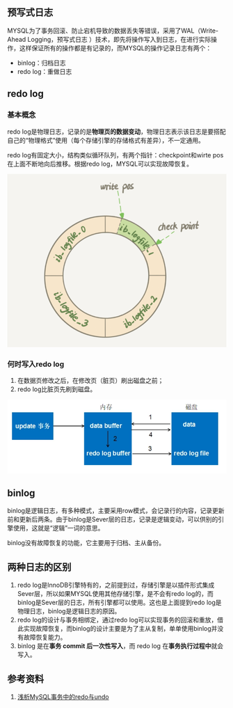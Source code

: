 ## 预写式日志

MYSQL为了事务回滚、防止宕机导致的数据丢失等错误，采用了WAL（Write-Ahead Logging，预写式日志 ）技术，即先将操作写入到日志，在进行实际操作，这样保证所有的操作都是有记录的，而MYSQL的操作记录日志有两个：

- binlog：归档日志
- redo log：重做日志



## redo log

### 基本概念

redo log是物理日志，记录的是**物理页的数据变动**，物理日志表示该日志是要搭配自己的“物理格式”使用（每个存储引擎的存储格式有差异），不一定通用。

redo log有固定大小，结构类似循环队列，有两个指针：checkpoint和wirte pos在上面不断地向后推移。根据redo log，MYSQL可以实现故障恢复。

![image-20200616232541667](../../Resources/redo_log_process.png)



### 何时写入redo log

1. 在数据页修改之后，在修改页（脏页）刷出磁盘之前；
2. redo log比脏页先刷到磁盘。

![mysql_redo](../../Resources/redo整体流程.jpg)



## binlog

binlog是逻辑日志，有多种模式，主要采用row模式，会记录行的内容，记录更新前和更新后两条。由于binlog是Sever层的日志，记录是逻辑变动，可以供别的引擎使用，这就是“逻辑”一词的意思。

binlog没有故障恢复的功能，它主要用于归档、主从备份。



## 两种日志的区别

1. redo log是InnoDB引擎特有的，之前提到过，存储引擎是以插件形式集成Sever层，所以如果MYSQL使用其他存储引擎，是不会有redo log的，而binlog是Sever层的日志，所有引擎都可以使用。这也是上面提到redo log是物理日志，binlog是逻辑日志的原因。
2. redo log的设计与事务相绑定，通过redo log可以实现事务的回滚和重放，借此实现故障恢复，而binlog的设计主要是为了主从复制，单单使用binlog并没有故障恢复能力。
3. binlog 是在**事务 commit 后一次性写入**，而 redo log 在**事务执行过程中**就会写入。



## 参考资料

1. [浅析MySQL事务中的redo与undo](https://segmentfault.com/a/1190000017888478)